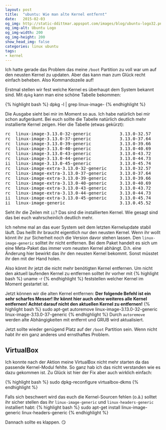 ```yaml
---
layout: post
title:  "ubuntu: Wie man alte Kernel entfernt"
date:   2015-02-03
og_img: http://static-ddittmar.appspot.com/images/blog/ubuntu-logo32.png
og_img-alt: Ubuntu Logo
og_img-width: 200
og_img-height: 200
show_head_img: false
categories: linux ubuntu
tags: 
- kernel
---
```

Ich hatte gerade das Problem das meine `/boot` Partition zu voll war um auf den neusten Kernel zu updaten. Aber das kann man zum Glück recht einfach beheben. Also Kommandozeile auf!

Erstmal stellen wir fest welche Kernel es überhaupt dem System bekannt sind. Mit `dpkg` kann man eine schöne Tabelle bekommen:

{% highlight bash %}
dpkg -l | grep linux-image-
{% endhighlight %}

Die Ausgabe sieht bei mir im Moment so aus. Ich habe natürlich bei mir schon aufgeräumt. Bei euch sollte die Tabelle natürlich deutlich mehr installierte Kernel zeigen. Hier die Tabelle (etwas gekürzt):
<pre>
rc  linux-image-3.13.0-32-generic           3.13.0-32.57    amd64    Linux kernel image ...
rc  linux-image-3.13.0-37-generic           3.13.0-37.64    amd64    Linux kernel image ...
rc  linux-image-3.13.0-39-generic           3.13.0-39.66    amd64    Linux kernel image ...
rc  linux-image-3.13.0-40-generic           3.13.0-40.69    amd64    Linux kernel image ...
rc  linux-image-3.13.0-43-generic           3.13.0-43.72    amd64    Linux kernel image ...
rc  linux-image-3.13.0-44-generic           3.13.0-44.73    amd64    Linux kernel image ...
ii  linux-image-3.13.0-45-generic           3.13.0-45.74    amd64    Linux kernel image ...
rc  linux-image-extra-3.13.0-32-generic     3.13.0-32.57    amd64    Linux kernel extra ...
rc  linux-image-extra-3.13.0-37-generic     3.13.0-37.64    amd64    Linux kernel extra ...
rc  linux-image-extra-3.13.0-39-generic     3.13.0-39.66    amd64    Linux kernel extra ...
rc  linux-image-extra-3.13.0-40-generic     3.13.0-40.69    amd64    Linux kernel extra ...
rc  linux-image-extra-3.13.0-43-generic     3.13.0-43.72    amd64    Linux kernel extra ...
rc  linux-image-extra-3.13.0-44-generic     3.13.0-44.73    amd64    Linux kernel extra ...
ii  linux-image-extra-3.13.0-45-generic     3.13.0-45.74    amd64    Linux kernel extra ...
ii  linux-image-generic                     3.13.0.45.52    amd64    Generic Linux kernel image
</pre>

Seht ihr die Zeilen mit `ii`? Das sind die installierten Kernel. Wie gesagt sind das bei euch wahrscheinlich deutlich mehr.

Ich nehme mal an das euer System seit dem letzten Kernelupdate stabil läuft. Das heißt ihr braucht eigentlich nur den neusten Kernel. Wenn ihr wollt könnt ihr zur Sicherheit noch die Version davor stehen lassen. Den `linux-image-generic` solltet ihr nicht entfernen. Bei dem Paket handelt es sich um eine Meta-Paket das immer vom neusten Kernel abhängt. D.h. eine Änderung hier bewirkt das ihr den neusten Kernel bekommt. Sonst müsstet ihr den mit der Hand holen.

Also könnt ihr jetzt die nicht mehr benötigten Kernel entfernen. Um nicht den aktuell laufenden Kernel zu entfernen solltet ihr vorher mit
{% highlight bash %}
uname -r
{% endhighlight %}
feststellen welcher Kernel im Moment gestartet ist.

Jetzt können wir die alten Kernel entfernen:
**Der folgende Befehl ist ein sehr scharfes Messer! Ihr könnt hier auch ohne weiteres alle Kernel entfernen! Achtet darauf nicht den aktuellen Kernel zu entfernen!**
{% highlight bash %}
sudo apt-get autoremove linux-image-3.13.0-32-generic linux-image-3.13.0-37-generic
{% endhighlight %}
Durch `autoremove` werden alte Abhängigkeiten mit entfernt und GRUB wird aktualisiert.

Jetzt sollte wieder genügend Platz auf der `/boot` Partition sein. Wenn nicht habt ihr ein ganz anderes und ernsthaftes Problem.

## VirtualBox

Ich konnte nach der Aktion meine VirtualBox nicht mehr starten da das passende Kernel-Modul fehlte. So ganz hab ich das nicht verstanden wie es dazu gekommen ist. Zu Glück ist hier der Fix aber auch wirklich einfach:

{% highlight bash %}
sudo dpkg-reconfigure virtualbox-dkms
{% endhighlight %}

Falls sich beschwert wird das euch die Kernel-Sourcen fehlen (o.ä.) solltet ihr sicher stellen das ihr `linux-image-generic` und `linux-headers-generic` installiert habt:
{% highlight bash %}
sudo apt-get install linux-image-generic linux-headers-generic
{% endhighlight %}

Dannach sollte es klappen. :smirk: